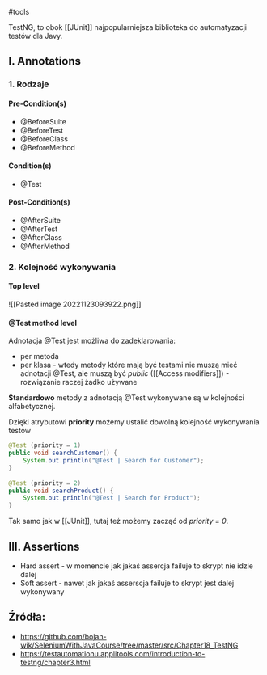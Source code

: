 #tools 

TestNG, to obok [[JUnit]] najpopularniejsza biblioteka do automatyzacji testów dla Javy.

## I. Annotations

### 1. Rodzaje

#### Pre-Condition(s)
- @BeforeSuite
- @BeforeTest
- @BeforeClass
- @BeforeMethod

#### Condition(s)
- @Test

#### Post-Condition(s)
- @AfterSuite
- @AfterTest
- @AfterClass
- @AfterMethod

### 2. Kolejność wykonywania

#### Top level

![[Pasted image 20221123093922.png]]

#### @Test method level

Adnotacja @Test jest możliwa do zadeklarowania:
- per metoda
- per klasa - wtedy metody które mają być testami nie muszą mieć adnotacji @Test, ale muszą być *public* ([[Access modifiers]]) - rozwiązanie raczej żadko używane

**Standardowo** metody z adnotacją @Test wykonywane są w kolejności alfabetycznej.

Dzięki atrybutowi **priority** możemy ustalić dowolną kolejność wykonywania testów
```java
@Test (priority = 1)  
public void searchCustomer() {
	System.out.println("@Test | Search for Customer");
}  
  
@Test (priority = 2)  
public void searchProduct() {
	System.out.println("@Test | Search for Product");
}
```
Tak samo jak w [[JUnit]], tutaj też możemy zacząć od *priority = 0*.

## III. Assertions
- Hard assert - w momencie jak jakaś assercja failuje to skrypt nie idzie dalej
- Soft assert - nawet jak jakaś asserscja failuje to skrypt jest dalej wykonywany

## Źródła:
- https://github.com/bojan-wik/SeleniumWithJavaCourse/tree/master/src/Chapter18_TestNG
- https://testautomationu.applitools.com/introduction-to-testng/chapter3.html